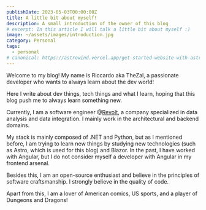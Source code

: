 ```yaml
---
publishDate: 2023-05-03T00:00:00Z
title: A little bit about myself!
description: A small introduction of the owner of this blog
# excerpt: In this article I will talk a little bit about myself :)
image: ~/assets/images/introduction.jpg
category: Personal
tags:
  - personal
# canonical: https://astrowind.vercel.app/get-started-website-with-astro-tailwind-css
---
```


Welcome to my blog! My name is Riccardo aka TheZal, a passionate developer who wants to always learn about the dev world!

Here I write about dev things, tech things and what I learn, hoping that this blog push me to always learn something new.

Currently, I am a software engineer @[Revolt](https://www.revoltsrl.it/), a company specialized in data analysis and data integration. I mainly work in the architectural and backend domains.

My stack is mainly composed of .NET and Python, but as I mentioned before, I am trying to learn new things by studying new technologies (such as Astro, which is used for this blog) and Blazor.
In the past, I have worked with Angular, but I do not consider myself a developer with Angular in my frontend arsenal.

Besides this, I am an open-source enthusiast and believe in the principles of software craftsmanship. I strongly believe in the quality of code.

Apart from this, I am a lover of American comics, US sports, and a player of Dungeons and Dragons!
